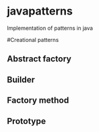 # javapatterns
Implementation of patterns in java

#Creational patterns

## Abstract factory
## Builder
## Factory method
## Prototype
